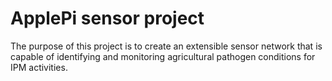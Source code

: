# **ApplePi sensor project**

The purpose of this project is to create an extensible sensor network that is capable of identifying and monitoring agricultural pathogen conditions for IPM activities.
